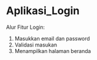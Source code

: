 # Aplikasi_Login
Alur Fitur Login:
1. Masukkan email dan password
2. Validasi masukan
3. Menampilkan halaman beranda
